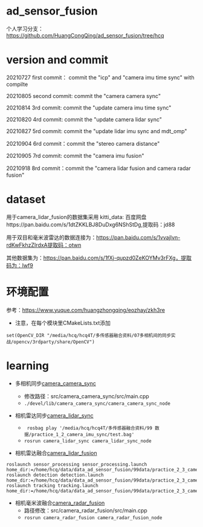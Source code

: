 <!--
 * @Description: 
 * @Author: HCQ
 * @Company(School): UCAS
 * @Email: 1756260160@qq.com
 * @Date: 2021-09-21 14:57:27
 * @LastEditTime: 2021-10-31 16:37:38
 * @FilePath: /ad_sensor_fusion/README.md
-->
# ad_sensor_fusion
个人学习分支：https://github.com/HuangCongQing/ad_sensor_fusion/tree/hcq

# version and commit
20210727 first commit： commit the "icp" and "camera imu time sync" with compilte  

20210805 second commit: commit the "camera camera sync"  

20210814 3rd commit: commit the "update camera imu time sync"  

20210820 4rd commit: commit the "update camera lidar sync"

20210827 5rd commit: commit the "update lidar imu sync and mdt_omp"

20210904 6rd commit：commit the "stereo camera distance"

20210905 7rd commit: commit the "camera imu fusion"

20210918 8rd commit：commit the "camera lidar fusion and camera radar fusion"

# dataset
用于camera_lidar_fusion的数据集采用 kitti_data: 百度网盘https://pan.baidu.com/s/1dtZKKLBJ8DuDxg6NShStDg,提取码：jd88

用于双目和毫米波雷达的数据连接为：https://pan.baidu.com/s/1vvajIvn-rdKwFkhzZIrdxA提取码：otwn

其他数据集为：https://pan.baidu.com/s/1fXj-qupzd0ZeKOYMv3rFXg，提取码为：lwf9

# 环境配置

参考：https://www.yuque.com/huangzhongqing/eozhay/zkh3re

* 注意，在每个模块里CMakeLists.txt添加

```
set(OpenCV_DIR "/media/hcq/hcq4T/多传感器融合资料/07多相机间的同步实战/opencv/3rdparty/share/OpenCV")
```

# learning

* 多相机同步[camera_camera_sync](src/camera_camera_sync/src/main.cpp)
    * 修改路径：src/camera_camera_sync/src/main.cpp
    * `./devel/lib/camera_camera_sync/camera_camera_sync_node`

* 相机雷达同步[camera_lidar_sync](src/camera_lidar_sync/src/camera_lidar_sync.cpp)
    * ` rosbag play '/media/hcq/hcq4T/多传感器融合资料/99 数据/practice_1_2_camera_imu_sync/test.bag'`
    *  `rosrun camera_lidar_sync camera_lidar_sync_node`

* 相机雷达融合[camera_lidar_fusion](src/camera_lidar_fusion/sensor_processing/src/sensor_processing_lib/sensor_fusion.cpp)

```
roslaunch sensor_processing sensor_processing.launch home_dir:=/home/hcq/data/data_ad_sensor_fusion/99data/practice_2_3_camera_lidar/0012
roslaunch detection detection.launch home_dir:=/home/hcq/data/data_ad_sensor_fusion/99data/practice_2_3_camera_lidar/0012
roslaunch tracking tracking.launch home_dir:=/home/hcq/data/data_ad_sensor_fusion/99data/practice_2_3_camera_lidar/0012

```

* 相机毫米波融合[camera_radar_fusion](src/camera_radar_fusion/src/main.cpp)
    * 路径修改：src/camera_radar_fusion/src/main.cpp
    * `rosrun camera_radar_fusion camera_radar_fusion_node`